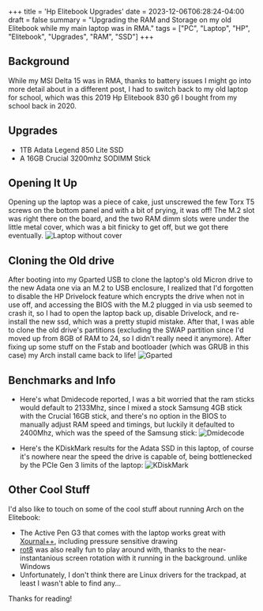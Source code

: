 +++
title = 'Hp Elitebook Upgrades'
date = 2023-12-06T06:28:24-04:00
draft = false
summary = "Upgrading the RAM and Storage on my old Elitebook while my main laptop was in RMA."
tags = ["PC", "Laptop", "HP", "Elitebook", "Upgrades", "RAM", "SSD"]
+++
## Background
While my MSI Delta 15 was in RMA, thanks to battery issues I might go into more detail about in a different post, I had to switch back to my old laptop for school, which was this 2019 Hp Elitebook 830 g6 I bought from my school back in 2020.

## Upgrades
- 1TB Adata Legend 850 Lite SSD
- A 16GB Crucial 3200mhz SODIMM Stick

## Opening It Up
Opening up the laptop was a piece of cake, just unscrewed the few Torx T5 screws on the bottom panel and with a bit of prying, it was off! The M.2 slot was right there on the board, and the two RAM dimm slots were under the little metal cover, which was a bit finicky to get off, but we got there eventually.
![Laptop without cover](/img/laptop/hplaptop1.jpg)

## Cloning the Old drive
After booting into my Gparted USB to clone the laptop's old Micron drive to the new Adata one via an M.2 to USB enclosure, I realized that I'd forgotten to disable the HP Drivelock feature which encrypts the drive when not in use off, and accessing the BIOS with the M.2 plugged in via usb seemed to crash it, so I had to open the laptop back up, disable Drivelock, and re-install the new ssd, which was a pretty stupid mistake. After that, I was able to clone the old drive's partitions (excluding the SWAP partition since I'd moved up from 8GB of RAM to 24, so I didn't really need it anymore). After fixing up some stuff on the Fstab and bootloader (which was GRUB in this case) my Arch install came back to life!
![Gparted](/img/laptop/hpgparted.jpg)

## Benchmarks and Info
- Here's what Dmidecode reported, I was a bit worried that the ram sticks would default to 2133Mhz, since I mixed a stock Samsung 4GB stick with the Crucial 16GB stick, and there's no option in the BIOS to manually adjust RAM speed and timings, but luckily it defaulted to 2400Mhz, which was the speed of the Samsung stick:
![Dmidecode](/img/laptop/hpdmidecode.jpg)


- Here's the KDiskMark results for the Adata SSD in this laptop, of course it's nowhere near the speed the drive is capable of, being bottlenecked by the PCIe Gen 3 limits of the laptop:
![KDiskMark](/img/laptop/hpadatabench.jpg)

## Other Cool Stuff
I'd also like to touch on some of the cool stuff about running Arch on the Elitebook:
- The Active Pen G3 that comes with the laptop works great with [Xournal++](https://xournalpp.github.io/), including pressure sensitive drawing
- [rot8](https://github.com/efernau/rot8) was also really fun to play around with, thanks to the near-instantanious screen rotation with it running in the background. unlike Windows
- Unfortunately, I don't think there are Linux drivers for the trackpad, at least I wasn't able to find any...

Thanks for reading!


